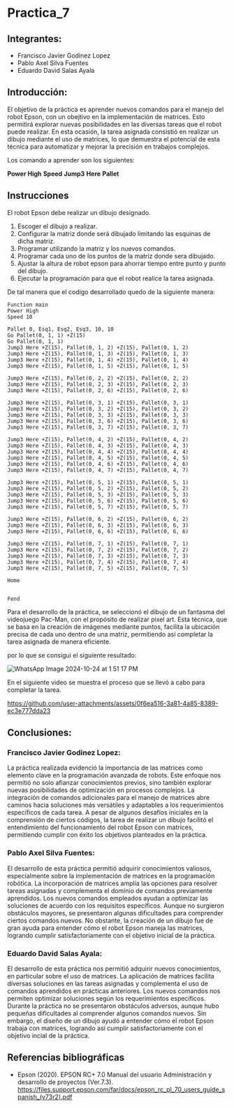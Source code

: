 # Practica_7
## Integrantes:  
- Francisco Javier Godinez Lopez
- Pablo Axel Silva Fuentes
- Eduardo David Salas Ayala
## Introducción:  

El objetivo de la práctica es aprender nuevos comandos para el manejo del robot Epson, con un obejtivo en la implementación de matrices. Esto permitirá explorar nuevas posibilidades en las diversas tareas que el robot puede realizar. En esta ocasión, la tarea asignada consistió en realizar un dibujo mediante el uso de matrices, lo que demuestra el potencial de esta técnica para automatizar y mejorar la precisión en trabajos complejos.

Los comando a aprender son los siguientes:

**Power High**
**Speed** 
**Jump3** 
**Here**
**Pallet**

## Instrucciones

El robot Epson debe realizar un dibujo designado.

1. Escoger el dibujo a realizar.
2. Configurar la matriz donde será dibujado limitando las esquinas de dicha matriz. 
3. Programar utilizando la matriz y los nuevos comandos.
4. Programar cada uno de los puntos de la matriz donde sera dibujado.
5. Ajustar la altura de robot epson para ahorrar tiempo entre punto y punto del dibujo.
6. Ejecutar la programación para que el robot realice la tarea asignada.

De tal manera que el codigo desarrollado quedo de la siguiente manera:

```
Function main
Power High
Speed 10

Pallet 0, Esq1, Esq2, Esq3, 10, 10
Go Pallet(0, 1, 1) +Z(15)
Go Pallet(0, 1, 1)
Jump3 Here +Z(15), Pallet(0, 1, 2) +Z(15), Pallet(0, 1, 2)
Jump3 Here +Z(15), Pallet(0, 1, 3) +Z(15), Pallet(0, 1, 3)
Jump3 Here +Z(15), Pallet(0, 1, 4) +Z(15), Pallet(0, 1, 4)
Jump3 Here +Z(15), Pallet(0, 1, 5) +Z(15), Pallet(0, 1, 5)

Jump3 Here +Z(15), Pallet(0, 2, 2) +Z(15), Pallet(0, 2, 2)
Jump3 Here +Z(15), Pallet(0, 2, 3) +Z(15), Pallet(0, 2, 3)
Jump3 Here +Z(15), Pallet(0, 2, 6) +Z(15), Pallet(0, 2, 6)

Jump3 Here +Z(15), Pallet(0, 3, 1) +Z(15), Pallet(0, 3, 1)
Jump3 Here +Z(15), Pallet(0, 3, 2) +Z(15), Pallet(0, 3, 2)
Jump3 Here +Z(15), Pallet(0, 3, 3) +Z(15), Pallet(0, 3, 3)
Jump3 Here +Z(15), Pallet(0, 3, 6) +Z(15), Pallet(0, 3, 6)
Jump3 Here +Z(15), Pallet(0, 3, 7) +Z(15), Pallet(0, 3, 7)

Jump3 Here +Z(15), Pallet(0, 4, 2) +Z(15), Pallet(0, 4, 2)
Jump3 Here +Z(15), Pallet(0, 4, 3) +Z(15), Pallet(0, 4, 3)
Jump3 Here +Z(15), Pallet(0, 4, 4) +Z(15), Pallet(0, 4, 4)
Jump3 Here +Z(15), Pallet(0, 4, 5) +Z(15), Pallet(0, 4, 5)
Jump3 Here +Z(15), Pallet(0, 4, 6) +Z(15), Pallet(0, 4, 6)
Jump3 Here +Z(15), Pallet(0, 4, 7) +Z(15), Pallet(0, 4, 7)

Jump3 Here +Z(15), Pallet(0, 5, 1) +Z(15), Pallet(0, 5, 1)
Jump3 Here +Z(15), Pallet(0, 5, 2) +Z(15), Pallet(0, 5, 2)
Jump3 Here +Z(15), Pallet(0, 5, 3) +Z(15), Pallet(0, 5, 3)
Jump3 Here +Z(15), Pallet(0, 5, 6) +Z(15), Pallet(0, 5, 6)
Jump3 Here +Z(15), Pallet(0, 5, 7) +Z(15), Pallet(0, 5, 7)

Jump3 Here +Z(15), Pallet(0, 6, 2) +Z(15), Pallet(0, 6, 2)
Jump3 Here +Z(15), Pallet(0, 6, 3) +Z(15), Pallet(0, 6, 3)
Jump3 Here +Z(15), Pallet(0, 6, 6) +Z(15), Pallet(0, 6, 6)

Jump3 Here +Z(15), Pallet(0, 7, 1) +Z(15), Pallet(0, 7, 1)
Jump3 Here +Z(15), Pallet(0, 7, 2) +Z(15), Pallet(0, 7, 2)
Jump3 Here +Z(15), Pallet(0, 7, 3) +Z(15), Pallet(0, 7, 3)
Jump3 Here +Z(15), Pallet(0, 7, 4) +Z(15), Pallet(0, 7, 4)
Jump3 Here +Z(15), Pallet(0, 7, 5) +Z(15), Pallet(0, 7, 5)

Home


Fend
```

Para el desarrollo de la práctica, se seleccionó el dibujo de un fantasma del videojuego Pac-Man, con el propósito de realizar pixel art. Esta técnica, que se basa en la creación de imágenes mediante puntos, facilita la ubicación precisa de cada uno dentro de una matriz, permitiendo así completar la tarea asignada de manera eficiente.

por lo que se consigui el siguiente resultado:

![WhatsApp Image 2024-10-24 at 1 51 17 PM](https://github.com/user-attachments/assets/e425b601-a1e4-42b7-9d42-0e0460a3b43a)

En el siguiente video se muestra el proceso que se llevó a cabo para completar la tarea.

https://github.com/user-attachments/assets/0f6ea516-3a81-4a85-8389-ec3e777dda23

## Conclusiones:  
### Francisco Javier Godinez Lopez:
La práctica realizada evidenció la importancia de las matrices como elemento clave en la programación avanzada de robots. Este enfoque nos permitió no solo afianzar conocimientos previos, sino también explorar nuevas posibilidades de optimización en procesos complejos. La integración de comandos adicionales para el manejo de matrices abre caminos hacia soluciones más versátiles y adaptables a los requerimientos específicos de cada tarea. A pesar de algunos desafíos iniciales en la comprensión de ciertos códigos, la tarea de realizar un dibujo facilitó el entendimiento del funcionamiento del robot Epson con matrices, permitiendo cumplir con éxito los objetivos planteados en la práctica.


### Pablo Axel Silva Fuentes: 
El desarrollo de esta práctica permitió adquirir conocimientos valiosos, especialmente sobre la implementación de matrices en la programación robótica. La incorporación de matrices amplía las opciones para resolver tareas asignadas y complementa el dominio de comandos previamente aprendidos. Los nuevos comandos empleados ayudan a optimizar las soluciones de acuerdo con los requisitos específicos. Aunque no surgieron obstáculos mayores, se presentaron algunas dificultades para comprender ciertos comandos nuevos. No obstante, la creación de un dibujo fue de gran ayuda para entender cómo el robot Epson maneja las matrices, logrando cumplir satisfactoriamente con el objetivo inicial de la práctica.


### Eduardo David Salas Ayala:
El desarrollo de esta práctica nos permitió adquirir nuevos conocimientos, en particular sobre el uso de matrices. La aplicación de matrices facilita diversas soluciones en las tareas asignadas y complementa el uso de comandos aprendidos en prácticas anteriores. Los nuevos comandos nos permiten optimizar soluciones según los requerimientos específicos. Durante la práctica no se presentaron obstáculos adversos, aunque hubo pequeñas dificultades al comprender algunos comandos nuevos. Sin embargo, el diseño de un dibujo ayudó a entender cómo el robot Epson trabaja con matrices, logrando así cumplir satisfactoriamente con el objetivo incial de la práctica.

## Referencias bibliográficas
- Epson (2020). EPSON RC+ 7.0 Manual del usuario Administración y desarrollo de proyectos (Ver.7.3). https://files.support.epson.com/far/docs/epson_rc_pl_70_users_guide_spanish_(v73r2).pdf


